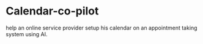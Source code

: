 # Calendar-co-pilot
help an online service provider setup his calendar on an appointment taking system using AI.
